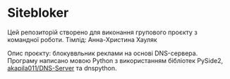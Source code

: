 # Sitebloker
Цей репозиторій створено для виконання групового проєкту з командної роботи.
Тімлід: Анна-Христина Хауляк

Опис проєкту: блокуввльник реклами на основі DNS-сервера. Програму написано мовою Python з використанням бібліотек PySide2,  [akapila011/DNS-Server](https://github.com/akapila011/DNS-Server) та dnspython.
